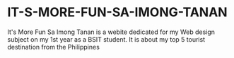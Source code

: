 # IT-S-MORE-FUN-SA-IMONG-TANAN
It's More Fun Sa Imong Tanan is a webite dedicated for my Web design subject on my 1st year as a BSIT student. It is about my top 5 tourist destination from the Philippines
